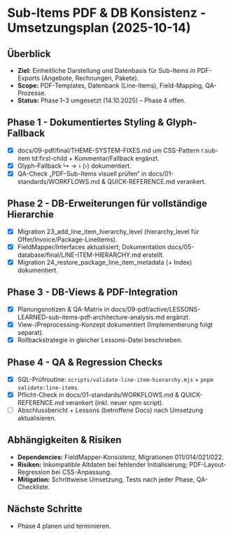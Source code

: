 # Sub-Items PDF & DB Konsistenz - Umsetzungsplan (2025-10-14)

## Überblick
- **Ziel:** Einheitliche Darstellung und Datenbasis für Sub-Items in PDF-Exports (Angebote, Rechnungen, Pakete).
- **Scope:** PDF-Templates, Datenbank (Line-Items), Field-Mapping, QA-Prozesse.
- **Status:** Phase 1–3 umgesetzt (14.10.2025) – Phase 4 offen.

## Phase 1 - Dokumentiertes Styling & Glyph-Fallback
- [x] docs/09-pdf/final/THEME-SYSTEM-FIXES.md um CSS-Pattern 	r.sub-item td:first-child + Kommentar/Fallback ergänzt.
- [x] Glyph-Fallback ↳ → › (&rsaquo;) dokumentiert.
- [x] QA-Check „PDF-Sub-Items visuell prüfen“ in docs/01-standards/WORKFLOWS.md & QUICK-REFERENCE.md verankert.

## Phase 2 - DB-Erweiterungen für vollständige Hierarchie
- [x] Migration  23_add_line_item_hierarchy_level (hierarchy_level für Offer/Invoice/Package-LineItems).
- [x] FieldMapper/Interfaces aktualisiert; Dokumentation docs/05-database/final/LINE-ITEM-HIERARCHY.md erstellt.
- [x] Migration  24_restore_package_line_item_metadata (+ Index) dokumentiert.

## Phase 3 - DB-Views & PDF-Integration
- [x] Planungsnotizen & QA-Matrix in docs/09-pdf/active/LESSONS-LEARNED-sub-items-pdf-architecture-analysis.md ergänzt.
- [x] View-/Preprocessing-Konzept dokumentiert (Implementierung folgt separat).
- [x] Rollbackstrategie in gleicher Lessons-Datei beschrieben.

## Phase 4 - QA & Regression Checks
- [x] SQL-Prüfroutine: `scripts/validate-line-item-hierarchy.mjs` + `pnpm validate:line-items`.
- [x] Pflicht-Check in docs/01-standards/WORKFLOWS.md & QUICK-REFERENCE.md verankert (inkl. neuer npm script).
- [ ] Abschlussbericht + Lessons (betroffene Docs) nach Umsetzung aktualisieren.

## Abhängigkeiten & Risiken
- **Dependencies:** FieldMapper-Konsistenz, Migrationen 011/014/021/022.
- **Risiken:** Inkompatible Altdaten bei fehlender Initialisierung; PDF-Layout-Regression bei CSS-Anpassung.
- **Mitigation:** Schrittweise Umsetzung, Tests nach jeder Phase, QA-Checkliste.

## Nächste Schritte
- Phase 4 planen und terminieren.
